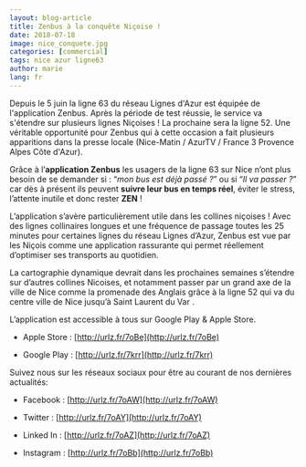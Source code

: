 ```yaml
---
layout: blog-article
title: Zenbus à la conquête Niçoise !
date: 2018-07-18
image: nice_conquete.jpg
categories: [commercial]
tags: nice azur ligne63
author: marie
lang: fr
---
```

Depuis le 5 juin la ligne 63 du réseau Lignes d'Azur est équipée de l'application Zenbus. Après la période de test réussie, le service va s'étendre sur plusieurs lignes Niçoises ! La prochaine sera la ligne 52. Une véritable opportunité pour Zenbus qui à cette occasion a fait plusieurs apparitions dans la presse locale (Nice-Matin / AzurTV / France 3 Provence Alpes Côte d'Azur).

Grâce à l’**application Zenbus** les usagers de la ligne 63 sur Nice n’ont plus besoin de se demander si : “*mon bus est déjà passé ?*” ou si “*Il va passer ?*” car dès à présent ils peuvent **suivre leur bus en temps réel**, éviter le stress, l’attente inutile et donc rester **ZEN** !

L’application s’avère particulièrement utile dans les collines niçoises ! Avec des lignes collinaires longues et une fréquence de passage toutes les 25 minutes pour certaines lignes du réseau Lignes d’Azur, Zenbus est vue par les Niçois comme une application rassurante qui permet réellement d’optimiser ses transports au quotidien.

La cartographie dynamique devrait dans les prochaines semaines s’étendre sur d’autres collines Nicoises, et notamment passer par un grand axe de la ville de Nice comme la promenade des Anglais grâce à la ligne 52 qui va du centre ville de Nice jusqu’à Saint Laurent du Var .

L’application est accessible à tous sur Google Play &amp; Apple Store.

*   Apple Store : [http://urlz.fr/7oBe](http://urlz.fr/7oBe)

*   Google Play : [http://urlz.fr/7krr](http://urlz.fr/7krr)

Suivez nous sur les réseaux sociaux pour être au courant de nos dernières actualités:

*   Facebook : [http://urlz.fr/7oAW](http://urlz.fr/7oAW)

*   Twitter : [http://urlz.fr/7oAY](http://urlz.fr/7oAY)

*   Linked In : [http://urlz.fr/7oAZ](http://urlz.fr/7oAZ)

*   Instagram : [http://urlz.fr/7oBb](http://urlz.fr/7oBb)